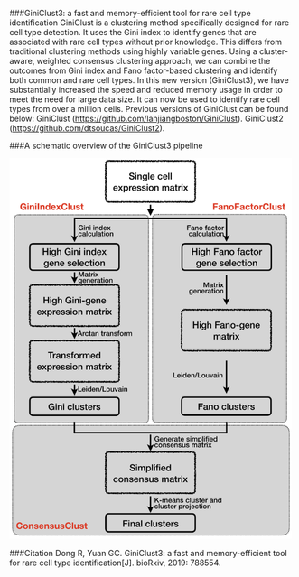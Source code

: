 ###GiniClust3: a fast and memory-efficient tool for rare cell type identification
GiniClust is a clustering method specifically designed for rare cell type detection. It uses the Gini index to identify genes that are associated with rare cell types without prior knowledge. This differs from traditional clustering methods using highly variable genes. Using a cluster-aware, weighted consensus clustering approach, we can combine the outcomes from Gini index and Fano factor-based clustering and identify both common and rare cell types. In this new version (GiniClust3), we have substantially increased the speed and reduced memory usage in order to meet the need for large data size. It can now be used to identify rare cell types from over a million cells. Previous versions of GiniClust can be found below: GiniClust (https://github.com/lanjiangboston/GiniClust). GiniClust2 (https://github.com/dtsoucas/GiniClust2).

###A schematic overview of the GiniClust3 pipeline

<img src="images/pipeline.png" width="500"/>

###Citation
Dong R, Yuan GC. GiniClust3: a fast and memory-efficient tool for rare cell type identification[J]. bioRxiv, 2019: 788554.

